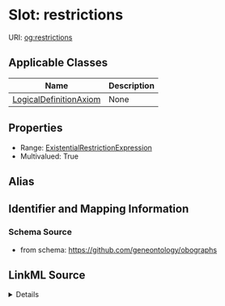# Slot: restrictions

URI: [og:restrictions](https://github.com/geneontology/obographs/restrictions)



<!-- no inheritance hierarchy -->




## Applicable Classes

| Name | Description |
| --- | --- |
[LogicalDefinitionAxiom](LogicalDefinitionAxiom.md) | None






## Properties

* Range: [ExistentialRestrictionExpression](ExistentialRestrictionExpression.md)
* Multivalued: True







## Alias




## Identifier and Mapping Information







### Schema Source


* from schema: https://github.com/geneontology/obographs




## LinkML Source

<details>
```yaml
name: restrictions
from_schema: https://github.com/geneontology/obographs
rank: 1000
multivalued: true
alias: restrictions
owner: LogicalDefinitionAxiom
domain_of:
- LogicalDefinitionAxiom
range: ExistentialRestrictionExpression

```
</details>